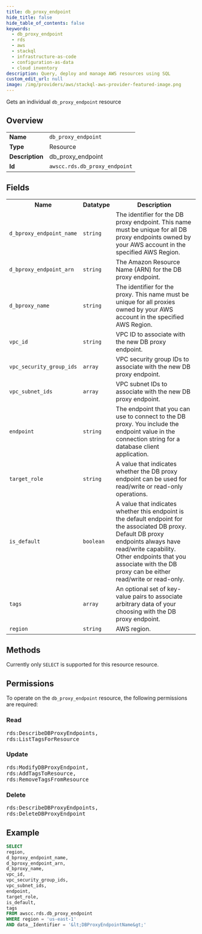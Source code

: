 ```yaml
---
title: db_proxy_endpoint
hide_title: false
hide_table_of_contents: false
keywords:
  - db_proxy_endpoint
  - rds
  - aws
  - stackql
  - infrastructure-as-code
  - configuration-as-data
  - cloud inventory
description: Query, deploy and manage AWS resources using SQL
custom_edit_url: null
image: /img/providers/aws/stackql-aws-provider-featured-image.png
---
```

Gets an individual <code>db_proxy_endpoint</code> resource

## Overview
<table><tbody>
<tr><td><b>Name</b></td><td><code>db_proxy_endpoint</code></td></tr>
<tr><td><b>Type</b></td><td>Resource</td></tr>
<tr><td><b>Description</b></td><td>db_proxy_endpoint</td></tr>
<tr><td><b>Id</b></td><td><code>awscc.rds.db_proxy_endpoint</code></td></tr>
</tbody></table>

## Fields
<table><tbody>
<tr><th>Name</th><th>Datatype</th><th>Description</th></tr>
<tr><td><code>d_bproxy_endpoint_name</code></td><td><code>string</code></td><td>The identifier for the DB proxy endpoint. This name must be unique for all DB proxy endpoints owned by your AWS account in the specified AWS Region.</td></tr>
<tr><td><code>d_bproxy_endpoint_arn</code></td><td><code>string</code></td><td>The Amazon Resource Name (ARN) for the DB proxy endpoint.</td></tr>
<tr><td><code>d_bproxy_name</code></td><td><code>string</code></td><td>The identifier for the proxy. This name must be unique for all proxies owned by your AWS account in the specified AWS Region.</td></tr>
<tr><td><code>vpc_id</code></td><td><code>string</code></td><td>VPC ID to associate with the new DB proxy endpoint.</td></tr>
<tr><td><code>vpc_security_group_ids</code></td><td><code>array</code></td><td>VPC security group IDs to associate with the new DB proxy endpoint.</td></tr>
<tr><td><code>vpc_subnet_ids</code></td><td><code>array</code></td><td>VPC subnet IDs to associate with the new DB proxy endpoint.</td></tr>
<tr><td><code>endpoint</code></td><td><code>string</code></td><td>The endpoint that you can use to connect to the DB proxy. You include the endpoint value in the connection string for a database client application.</td></tr>
<tr><td><code>target_role</code></td><td><code>string</code></td><td>A value that indicates whether the DB proxy endpoint can be used for read&#x2F;write or read-only operations.</td></tr>
<tr><td><code>is_default</code></td><td><code>boolean</code></td><td>A value that indicates whether this endpoint is the default endpoint for the associated DB proxy. Default DB proxy endpoints always have read&#x2F;write capability. Other endpoints that you associate with the DB proxy can be either read&#x2F;write or read-only.</td></tr>
<tr><td><code>tags</code></td><td><code>array</code></td><td>An optional set of key-value pairs to associate arbitrary data of your choosing with the DB proxy endpoint.</td></tr>
<tr><td><code>region</code></td><td><code>string</code></td><td>AWS region.</td></tr>

</tbody></table>

## Methods
Currently only <code>SELECT</code> is supported for this resource resource.

## Permissions

To operate on the <code>db_proxy_endpoint</code> resource, the following permissions are required:

### Read
<pre>
rds:DescribeDBProxyEndpoints,
rds:ListTagsForResource</pre>

### Update
<pre>
rds:ModifyDBProxyEndpoint,
rds:AddTagsToResource,
rds:RemoveTagsFromResource</pre>

### Delete
<pre>
rds:DescribeDBProxyEndpoints,
rds:DeleteDBProxyEndpoint</pre>


## Example
```sql
SELECT
region,
d_bproxy_endpoint_name,
d_bproxy_endpoint_arn,
d_bproxy_name,
vpc_id,
vpc_security_group_ids,
vpc_subnet_ids,
endpoint,
target_role,
is_default,
tags
FROM awscc.rds.db_proxy_endpoint
WHERE region = 'us-east-1'
AND data__Identifier = '&lt;DBProxyEndpointName&gt;'
```
